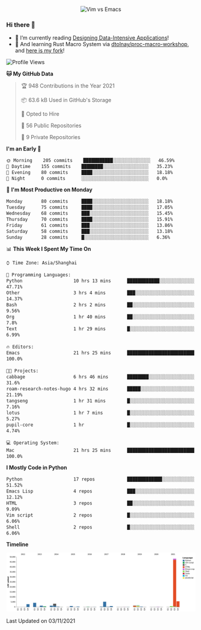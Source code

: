<p align="center">
    <img src="https://gist.githubusercontent.com/coldnight/e696baffb094e71c96cb302118878eae/raw/40ea5053a6f66cc65f90f437e4173497da225958/banner.gif" alt="Vim vs Emacs" />
</p>

### Hi there 👋

- 📖 I’m currently reading [Designing Data-Intensive Applications](https://www.oreilly.com/library/view/designing-data-intensive-applications/9781491903063/)!
- 🌱 And learning Rust Macro System via [dtolnay/proc-macro-workshop](https://github.com/dtolnay/proc-macro-workshop), and [here is my fork](https://github.com/coldnight/proc-macro-workshop)!

<!--START_SECTION:waka-->
![Profile Views](http://img.shields.io/badge/Profile%20Views-1-blue)

**🐱 My GitHub Data** 

> 🏆 948 Contributions in the Year 2021
 > 
> 📦 63.6 kB Used in GitHub's Storage 
 > 
> 💼 Opted to Hire
 > 
> 📜 56 Public Repositories 
 > 
> 🔑 9 Private Repositories  
 > 
**I'm an Early 🐤** 

```text
🌞 Morning    205 commits    ███████████░░░░░░░░░░░░░░   46.59% 
🌆 Daytime    155 commits    ████████░░░░░░░░░░░░░░░░░   35.23% 
🌃 Evening    80 commits     ████░░░░░░░░░░░░░░░░░░░░░   18.18% 
🌙 Night      0 commits      ░░░░░░░░░░░░░░░░░░░░░░░░░   0.0%

```
📅 **I'm Most Productive on Monday** 

```text
Monday       80 commits     ████░░░░░░░░░░░░░░░░░░░░░   18.18% 
Tuesday      75 commits     ████░░░░░░░░░░░░░░░░░░░░░   17.05% 
Wednesday    68 commits     ███░░░░░░░░░░░░░░░░░░░░░░   15.45% 
Thursday     70 commits     ████░░░░░░░░░░░░░░░░░░░░░   15.91% 
Friday       61 commits     ███░░░░░░░░░░░░░░░░░░░░░░   13.86% 
Saturday     58 commits     ███░░░░░░░░░░░░░░░░░░░░░░   13.18% 
Sunday       28 commits     █░░░░░░░░░░░░░░░░░░░░░░░░   6.36%

```


📊 **This Week I Spent My Time On** 

```text
⌚︎ Time Zone: Asia/Shanghai

💬 Programming Languages: 
Python                   10 hrs 13 mins      ████████████░░░░░░░░░░░░░   47.71% 
Other                    3 hrs 4 mins        ███░░░░░░░░░░░░░░░░░░░░░░   14.37% 
Bash                     2 hrs 2 mins        ██░░░░░░░░░░░░░░░░░░░░░░░   9.56% 
Org                      1 hr 40 mins        ██░░░░░░░░░░░░░░░░░░░░░░░   7.8% 
Text                     1 hr 29 mins        █░░░░░░░░░░░░░░░░░░░░░░░░   6.99%

🔥 Editors: 
Emacs                    21 hrs 25 mins      █████████████████████████   100.0%

🐱‍💻 Projects: 
cabbage                  6 hrs 46 mins       ████████░░░░░░░░░░░░░░░░░   31.6% 
roam-research-notes-hugo 4 hrs 32 mins       █████░░░░░░░░░░░░░░░░░░░░   21.19% 
tangseng                 1 hr 31 mins        █░░░░░░░░░░░░░░░░░░░░░░░░   7.16% 
lotus                    1 hr 7 mins         █░░░░░░░░░░░░░░░░░░░░░░░░   5.27% 
pupil-core               1 hr                █░░░░░░░░░░░░░░░░░░░░░░░░   4.74%

💻 Operating System: 
Mac                      21 hrs 25 mins      █████████████████████████   100.0%

```

**I Mostly Code in Python** 

```text
Python                   17 repos            █████████████░░░░░░░░░░░░   51.52% 
Emacs Lisp               4 repos             ███░░░░░░░░░░░░░░░░░░░░░░   12.12% 
HTML                     3 repos             ██░░░░░░░░░░░░░░░░░░░░░░░   9.09% 
Vim script               2 repos             █░░░░░░░░░░░░░░░░░░░░░░░░   6.06% 
Shell                    2 repos             █░░░░░░░░░░░░░░░░░░░░░░░░   6.06%

```


**Timeline**

![Chart not found](https://raw.githubusercontent.com/coldnight/coldnight/master/charts/bar_graph.png) 


 Last Updated on 03/11/2021
<!--END_SECTION:waka-->
